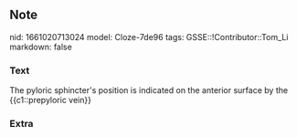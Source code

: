 ## Note
nid: 1661020713024
model: Cloze-7de96
tags: GSSE::!Contributor::Tom_Li
markdown: false

### Text
<div>
  The pyloric sphincter's position is indicated on the anterior
  surface by the {{c1::prepyloric vein}}
</div>

### Extra


